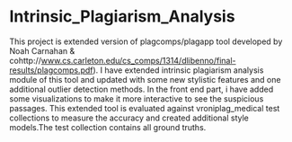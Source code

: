 # Intrinsic_Plagiarism_Analysis
This project is extended version of plagcomps/plagapp tool developed by Noah Carnahan & cohttp://www.cs.carleton.edu/cs_comps/1314/dlibenno/final-results/plagcomps.pdf).
I have extended intrinsic plagiarism analysis module of this tool and updated with some new stylistic features and one additional outlier detection methods.
In the front end part, i have added some visualizations to make it more interactive to see the suspicious passages.
This extended tool is evaluated against vroniplag_medical test collections to measure the accuracy and created additional style models.The test collection contains all ground truths.
